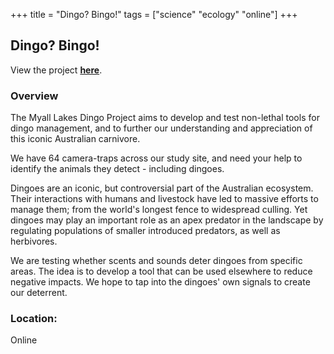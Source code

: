 +++
title = "Dingo? Bingo!"
tags = ["science" "ecology" "online"]
+++

## Dingo? Bingo!

View the project [**here**](https://www.zooniverse.org/projects/neiljordan/dingo-bingo).

### Overview

The Myall Lakes Dingo Project aims to develop and test non-lethal tools for dingo management, and to further our understanding and appreciation of this iconic Australian carnivore.

We have 64 camera-traps across our study site, and need your help to identify the animals they detect - including dingoes.

Dingoes are an iconic, but controversial part of the Australian ecosystem. Their interactions with humans and livestock have led to massive efforts to manage them; from the world's longest fence to widespread culling. Yet dingoes may play an important role as an apex predator in the landscape by regulating populations of smaller introduced predators, as well as herbivores.

We are testing whether scents and sounds deter dingoes from specific areas. The idea is to develop a tool that can be used elsewhere to reduce negative impacts. We hope to tap into the dingoes' own signals to create our deterrent.

### Location:
Online
